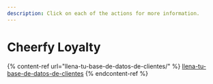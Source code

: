 ```yaml
---
description: Click on each of the actions for more information.
---
```


# Cheerfy Loyalty

{% content-ref url="llena-tu-base-de-datos-de-clientes/" %}
[llena-tu-base-de-datos-de-clientes](llena-tu-base-de-datos-de-clientes/)
{% endcontent-ref %}

